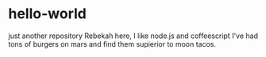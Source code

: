 # hello-world
just another repository
Rebekah here, I like node.js and coffeescript
I've had tons of burgers on mars and find them supierior to moon tacos.
